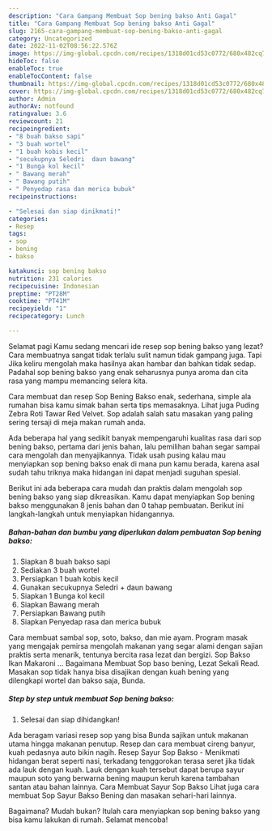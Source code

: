 ```yaml
---
description: "Cara Gampang Membuat Sop bening bakso Anti Gagal"
title: "Cara Gampang Membuat Sop bening bakso Anti Gagal"
slug: 2165-cara-gampang-membuat-sop-bening-bakso-anti-gagal
category: Uncategorized
date: 2022-11-02T08:56:22.576Z
image: https://img-global.cpcdn.com/recipes/1318d01cd53c0772/680x482cq70/sop-bening-bakso-foto-resep-utama.jpg
hideToc: false
enableToc: true
enableTocContent: false
thumbnail: https://img-global.cpcdn.com/recipes/1318d01cd53c0772/680x482cq70/sop-bening-bakso-foto-resep-utama.jpg
cover: https://img-global.cpcdn.com/recipes/1318d01cd53c0772/680x482cq70/sop-bening-bakso-foto-resep-utama.jpg
author: Admin
authorAv: notfound
ratingvalue: 3.6
reviewcount: 21
recipeingredient:
- "8 buah bakso sapi"
- "3 buah wortel"
- "1 buah kobis kecil"
- "secukupnya Seledri  daun bawang"
- "1 Bunga kol kecil"
- " Bawang merah"
- " Bawang putih"
- " Penyedap rasa dan merica bubuk"
recipeinstructions:

- "Selesai dan siap dinikmati!"
categories:
- Resep
tags:
- sop
- bening
- bakso

katakunci: sop bening bakso 
nutrition: 231 calories
recipecuisine: Indonesian
preptime: "PT28M"
cooktime: "PT41M"
recipeyield: "1"
recipecategory: Lunch

---
```



Selamat pagi Kamu sedang mencari ide resep sop bening bakso yang lezat? Cara membuatnya sangat tidak terlalu sulit namun tidak gampang juga. Tapi Jika keliru mengolah maka hasilnya akan hambar dan bahkan tidak sedap. Padahal sop bening bakso yang enak seharusnya punya aroma dan cita rasa yang mampu memancing selera kita.


Cara membuat dan resep Sop Bening Bakso enak, sederhana, simple ala rumahan bisa kamu simak bahan serta tips memasaknya. Lihat juga Puding Zebra Roti Tawar Red Velvet. Sop adalah salah satu masakan yang paling sering tersaji di meja makan rumah anda.

Ada beberapa hal yang sedikit banyak mempengaruhi kualitas rasa dari sop bening bakso, pertama dari jenis bahan, lalu pemilihan bahan segar sampai cara mengolah dan menyajikannya. Tidak usah pusing kalau mau menyiapkan sop bening bakso enak di mana pun kamu berada, karena asal sudah tahu triknya maka hidangan ini dapat menjadi suguhan spesial.


Berikut ini ada beberapa cara mudah dan praktis dalam mengolah sop bening bakso yang siap dikreasikan. Kamu dapat menyiapkan Sop bening bakso menggunakan 8 jenis bahan dan 0 tahap pembuatan. Berikut ini langkah-langkah untuk menyiapkan hidangannya.

<!--inarticleads1-->

##### Bahan-bahan dan bumbu yang diperlukan dalam pembuatan Sop bening bakso:

1. Siapkan 8 buah bakso sapi
1. Sediakan 3 buah wortel
1. Persiapkan 1 buah kobis kecil
1. Gunakan secukupnya Seledri + daun bawang
1. Siapkan 1 Bunga kol kecil
1. Siapkan  Bawang merah
1. Persiapkan  Bawang putih
1. Siapkan  Penyedap rasa dan merica bubuk


Cara membuat sambal sop, soto, bakso, dan mie ayam. Program masak yang mengajak pemirsa mengolah makanan yang segar alami dengan sajian praktis serta menarik, tentunya bercita rasa lezat dan bergizi. Sop Bakso Ikan Makaroni … Bagaimana Membuat Sop baso bening, Lezat Sekali Read. Masakan sop tidak hanya bisa disajikan dengan kuah bening yang dilengkapi wortel dan bakso saja, Bunda. 

<!--inarticleads2-->

##### Step by step untuk membuat Sop bening bakso:


1. Selesai dan siap dihidangkan!

Ada beragam variasi resep sop yang bisa Bunda sajikan untuk makanan utama hingga makanan penutup. Resep dan cara membuat cireng banyur, kuah pedasnya auto bikin nagih. Resep Sayur Sop Bakso - Menikmati hidangan berat seperti nasi, terkadang tenggorokan terasa seret jika tidak ada lauk dengan kuah. Lauk dengan kuah tersebut dapat berupa sayur maupun soto yang berwarna bening maupun keruh karena tambahan santan atau bahan lainnya. Cara Membuat Sayur Sop Bakso Lihat juga cara membuat Sop Sayur Bakso Bening dan masakan sehari-hari lainnya. 

Bagaimana? Mudah bukan? Itulah cara menyiapkan sop bening bakso yang bisa kamu lakukan di rumah. Selamat mencoba!

